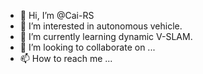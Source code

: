 - 👋 Hi, I’m @Cai-RS
- 👀 I’m interested in autonomous vehicle.
- 🌱 I’m currently learning dynamic V-SLAM.
- 💞️ I’m looking to collaborate on ...
- 📫 How to reach me ...

<!---
Cai-RS/Cai-RS is a ✨ special ✨ repository because its `README.md` (this file) appears on your GitHub profile.
You can click the Preview link to take a look at your changes.
--->
